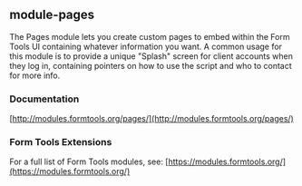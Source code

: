 ## module-pages

The Pages module lets you create custom pages to embed within the Form Tools UI containing whatever information
you want. A common usage for this module is to provide a unique "Splash" screen for client accounts when 
they log in, containing pointers on how to use the script and who to contact for more info.

### Documentation

[http://modules.formtools.org/pages/](http://modules.formtools.org/pages/)

### Form Tools Extensions

For a full list of Form Tools modules, see: 
[https://modules.formtools.org/](https://modules.formtools.org/)
